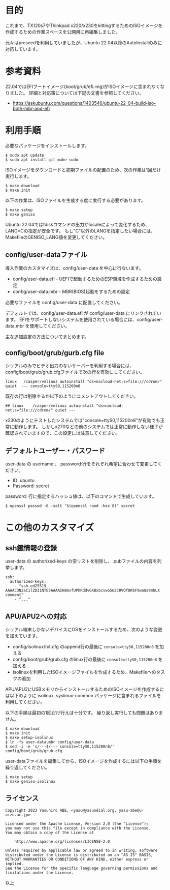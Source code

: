 
目的
====
これまで、TX120s7やThinkpad x220/x230をkittingするためのISOイメージを作成するための作業スペースを公開用に再編集しました。

元々はpreseedを利用していましたが、Ubuntu 22.04以降のAutoInstallのみに対応しています。

参考資料
========

22.04ではEFIブートイメージ(boot/grub/efi.img)がISOイメージに含まれなくなりました。
詳細と対応策については下記の文書を参照してください。

* https://askubuntu.com/questions/1403546/ubuntu-22-04-build-iso-both-mbr-and-efi

利用手順
=======

必要なパッケージをインストールします。

    $ sudo apt update
    $ sudo apt install git make sudo

ISOイメージをダウンロードと初期ファイルの配置のため、次の作業は1回だけ実行します。

    $ make download
    $ make init

以下の作業は、ISOファイルを生成する度に実行する必要があります。

    $ make setup
    $ make geniso

Ubuntu 22.04ではfdiskコマンドの出力がlocaleによって変化するため、LANG=Cの指定が安全です。
もし"C"以外のLANGを指定したい場合には、MakefileのGENISO_LANG値を変更してください。

config/user-dataファイル
----------------

導入作業のカスタマイズは、config/user-data を中心に行ないます。

* config/user-data.efi - UEFIで起動するためのESP領域を作成するための設定
* config/user-data.mbr - MBR(BIOS)起動をするための設定

必要なファイルを config/user-data に配置してください。

デフォルトでは、config/user-data.efi が config/user-data にリンクされています。
EFIをサポートしないシステムを使用されている場合には、config/user-data.mbr を使用してください。

主な追加設定の方法についてまとめます。

config/boot/grub/gurb.cfg file
------------------------------

シリアルのみでビデオ出力のないサーバーを利用する場合には、config/boot/grub/grub.cfgファイルで次の行を有効にしてください。

    linux	/casper/vmlinuz autoinstall "ds=nocloud-net;s=file:///cdrom/" quiet  --- console=ttyS0,115200n8

既存の行は削除するか以下のようにコメントアウトしてください。

    ## linux	/casper/vmlinuz autoinstall "ds=nocloud-net;s=file:///cdrom/" quiet ---

x230のようにテストしたシステムでは"console=ttyS0,115200n8"が有効でも正常に動作します。
しかしx270などの他のシステムでは正常に動作しない様子が確認されていますので、この設定には注意してください。

デフォルトユーザー・パスワード
----------------------------

user-data の username:、 password:行をそれぞれ希望に合わせて変更してください。

* ID: ubuntu
* Password: secret

password: 行に指定するハッシュ値は、以下のコマンドで生成しています。

    $ openssl passwd -6 -salt "$(openssl rand -hex 8)" secret

この他のカスタマイズ
===================

ssh鍵情報の登録
---------------

user-data の authorized-keys の空リストを削除し、.pubファイルの内容を列挙します。

    ssh:
      authorized-keys:
        - "ssh-ed25519 AAAAC3NzaC1lZDI1NTE5AAAAIH8mvfUPhRddvGXBxGcvwo5m3CRVOf8RbFXwaUa9mhLX comment"
        - "..."

APU/APU2への対応
----------------

シリアル端末しかないデバイスにOSをインストールするため、次のような変更を加えています。

* config/isolinux/txt.cfg のappend行の最後に ``console=ttyS0,115200n8`` を加える
* config/boot/grub/grub.cfg のlinux行の最後に ``console=ttyS0,115200n8`` を加える
* isolinuxを利用したISOイメージファイルを作成するため、Makefileへのタスクの追加

APU/APU2にUSBメモリからインストールするためのISOイメージを作成するには以下のように isolinux, syslinux-common パッケージに含まれるファイルを利用してください。

以下の手順は最初の1回だけ行えば十分です。
繰り返し実行しても問題はありません。

    $ make download
    $ make init
    $ make setup-isolinux
    $ ln -fs user-data.mbr config/user-data
    $ sed -i -e 's/---$/--- console=ttyS0,115200n8/' config/boot/grub/grub.cfg

user-dataファイルを編集してから、ISOイメージを作成するには以下の手順を繰り返してください。

    $ make setup
    $ make geniso-isolinux

ライセンス
----------

    Copyright 2023 Yasuhiro ABE, <yasu@yasundial.org, yasu-abe@u-aizu.ac.jp>

    Licensed under the Apache License, Version 2.0 (the "License");
    you may not use this file except in compliance with the License.
    You may obtain a copy of the License at

        http://www.apache.org/licenses/LICENSE-2.0

    Unless required by applicable law or agreed to in writing, software
    distributed under the License is distributed on an "AS IS" BASIS,
    WITHOUT WARRANTIES OR CONDITIONS OF ANY KIND, either express or implied.
    See the License for the specific language governing permissions and
    limitations under the License.

以上
